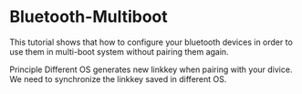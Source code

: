 # Bluetooth-Multiboot

This tutorial shows that how to configure your bluetooth devices in order to use them in multi-boot system without pairing them again.

Principle
Different OS generates new linkkey when pairing with your divice. We need to synchronize the linkkey saved in different OS.
